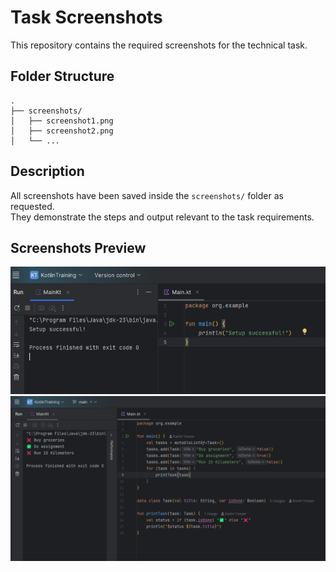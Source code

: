 # Task Screenshots

This repository contains the required screenshots for the technical task.

## Folder Structure

```
.
├── screenshots/
│   ├── screenshot1.png
│   ├── screenshot2.png
│   └── ...
```

## Description

All screenshots have been saved inside the `screenshots/` folder as requested.  
They demonstrate the steps and output relevant to the task requirements.

## Screenshots Preview

![Screenshot 2](screenshots/setup_successful.png)
![Screenshot 1](screenshots/app_running.png)
